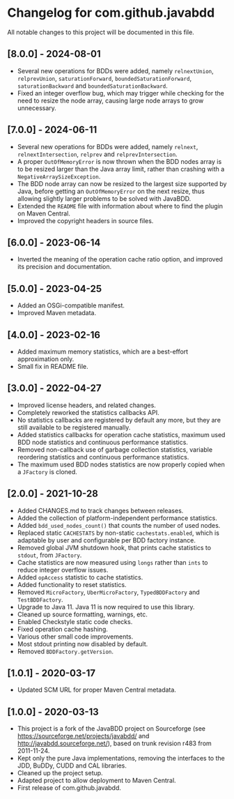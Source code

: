# Changelog for com.github.javabdd

All notable changes to this project will be documented in this file.

## [8.0.0] - 2024-08-01

* Several new operations for BDDs were added, namely `relnextUnion`, `relprevUnion`, `saturationForward`, `boundedSaturationForward`, `saturationBackward` and `boundedSaturationBackward`.
* Fixed an integer overflow bug, which may trigger while checking for the need to resize the node array, causing large node arrays to grow unnecessary.

## [7.0.0] - 2024-06-11

* Several new operations for BDDs were added, namely `relnext`, `relnextIntersection`, `relprev` and `relprevIntersection`.
* A proper `OutOfMemoryError` is now thrown when the BDD nodes array is to be resized larger than the Java array limit, rather than crashing with a `NegativeArraySizeException`.
* The BDD node array can now be resized to the largest size supported by Java, before getting an `OutOfMemoryError` on the next resize, thus allowing slightly larger problems to be solved with JavaBDD.
* Extended the `README` file with information about where to find the plugin on Maven Central.
* Improved the copyright headers in source files.

## [6.0.0] - 2023-06-14

* Inverted the meaning of the operation cache ratio option, and improved its precision and documentation.

## [5.0.0] - 2023-04-25

* Added an OSGi-compatible manifest.
* Improved Maven metadata.

## [4.0.0] - 2023-02-16

* Added maximum memory statistics, which are a best-effort approximation only.
* Small fix in README file.

## [3.0.0] - 2022-04-27

* Improved license headers, and related changes.
* Completely reworked the statistics callbacks API.
* No statistics callbacks are registered by default any more, but they are still available to be registered manually.
* Added statistics callbacks for operation cache statistics, maximum used BDD node statistics and continuous performance statistics.
* Removed non-callback use of garbage collection statistics, variable reordering statistics and continuous performance statistics.
* The maximum used BDD nodes statistics are now properly copied when a `JFactory` is cloned.

## [2.0.0] - 2021-10-28
* Added CHANGES.md to track changes between releases.
* Added the collection of platform-independent performance statistics.
* Added `bdd_used_nodes_count()` that counts the number of used nodes.
* Replaced static `CACHESTATS` by non-static `cachestats.enabled`, which is adaptable by user and configurable per BDD factory instance.
* Removed global JVM shutdown hook, that prints cache statistics to `stdout`, from `JFactory`.
* Cache statistics are now measured using `longs` rather than `ints` to reduce integer overflow issues.
* Added `opAccess` statistic to cache statistics.
* Added functionality to reset statistics.
* Removed `MicroFactory`, `UberMicroFactory`, `TypedBDDFactory` and `TestBDDFactory`.
* Upgrade to Java 11. Java 11 is now required to use this library.
* Cleaned up source formatting, warnings, etc.
* Enabled Checkstyle static code checks.
* Fixed operation cache hashing.
* Various other small code improvements.
* Most stdout printing now disabled by default.
* Removed `BDDFactory.getVersion`.

## [1.0.1] - 2020-03-17
* Updated SCM URL for proper Maven Central metadata.

## [1.0.0] - 2020-03-13
* This project is a fork of the JavaBDD project on Sourceforge (see https://sourceforge.net/projects/javabdd/ and http://javabdd.sourceforge.net/), based on trunk revision r483 from 2011-11-24.
* Kept only the pure Java implementations, removing the interfaces to the JDD, BuDDy, CUDD and CAL libraries.
* Cleaned up the project setup.
* Adapted project to allow deployment to Maven Central.
* First release of com.github.javabdd.
